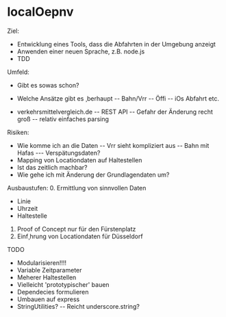 localOepnv
==========

Ziel:
- Entwicklung eines Tools, dass die Abfahrten in der Umgebung anzeigt
- Anwenden einer neuen Sprache, z.B. node.js
- TDD 

Umfeld:
- Gibt es sowas schon?
- Welche Ansätze gibt es ¸berhaupt
-- Bahn/Vrr
-- Öffi
-- iOs Abfahrt etc.

- verkehrsmittelvergleich.de
-- REST API 
-- Gefahr der Änderung recht groß
-- relativ einfaches parsing 

Risiken:
- Wie komme ich an die Daten
-- Vrr sieht kompliziert aus
-- Bahn mit Hafas
--- Verspätungsdaten?
- Mapping von Locationdaten auf Haltestellen
- Ist das zeitlich machbar?
- Wie gehe ich mit Änderung der Grundlagendaten um?

Ausbaustufen:
0. Ermittlung von sinnvollen Daten
- Linie
- Uhrzeit
- Haltestelle
1. Proof of Concept nur für den Fürstenplatz
2. Einf¸hrung von Locationdaten für Düsseldorf


TODO

- Modularisieren!!!!
- Variable Zeitparameter
- Meherer Haltestellen
- Vielleicht 'prototypischer' bauen
- Dependecies formulieren
- Umbauen auf express
- StringUtilities?
-- Reicht underscore.string?


